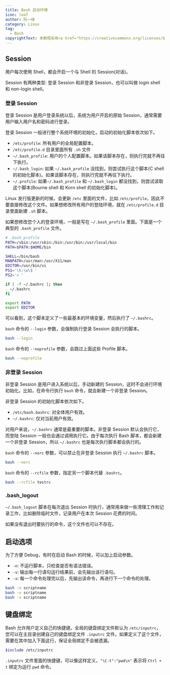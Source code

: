 ```yaml
---
title: Bash 启动环境
icon: leaf
author: 阮一峰
category: Linux
tag:
  - Bash
copyrightText: 本教程采用<a href="https://creativecommons.org/licenses/by-sa/3.0/deed.zh">知识共享 署名-相同方式共享 3.0协议</a>
---
```


## Session

用户每次使用 Shell，都会开启一个与 Shell 的 Session(对话)。

Session 有两种类型: 登录 Session 和非登录 Session，也可以叫做 login shell 和 non-login shell。

### 登录 Session

登录 Session 是用户登录系统以后，系统为用户开启的原始 Session，通常需要用户输入用户名和密码进行登录。

登录 Session 一般进行整个系统环境的初始化，启动的初始化脚本依次如下。

- `/etc/profile`: 所有用户的全局配置脚本。
- `/etc/profile.d` 目录里面所有 `.sh` 文件
- `~/.bash_profile`: 用户的个人配置脚本。如果该脚本存在，则执行完就不再往下执行。
- `~/.bash_login`: 如果 `~/.bash_profile` 没找到，则尝试执行这个脚本(C shell 的初始化脚本)。如果该脚本存在，则执行完就不再往下执行。
- `~/.profile`: 如果`~/.bash_profile` 和 `~/.bash_login` 都没找到，则尝试读取这个脚本(Bourne shell 和 Korn shell 的初始化脚本)。

Linux 发行版更新的时候，会更新 `/etc` 里面的文件，比如 `/etc/profile`，因此不要直接修改这个文件。如果想修改所有用户的登陆环境，就在 `/etc/profile.d` 目录里面新建 `.sh` 脚本。

如果想修改您个人的登录环境，一般是写在 `~/.bash_profile` 里面。下面是一个典型的 `.bash_profile` 文件。

```bash
# .bash_profile
PATH=/sbin:/usr/sbin:/bin:/usr/bin:/usr/local/bin
PATH=$PATH:$HOME/bin

SHELL=/bin/bash
MANPATH=/usr/man:/usr/X11/man
EDITOR=/usr/bin/vi
PS1='\h:\w\$ '
PS2='> '

if [ -f ~/.bashrc ]; then
. ~/.bashrc
fi

export PATH
export EDITOR
```

可以看到，这个脚本定义了一些最基本的环境变量，然后执行了 `~/.bashrc`。

`bash` 命令的 `--login` 参数，会强制执行登录 Session 会执行的脚本。

```bash
bash --login
```

`bash` 命令的 `--noprofile` 参数，会跳过上面这些 Profile 脚本。

```bash
bash --noprofile
```

### 非登录 Session

非登录 Session 是用户进入系统以后，手动新建的 Session，这时不会进行环境初始化。比如，在命令行执行 `bash` 命令，就会新建一个非登录 Session。

非登录 Session 的初始化脚本依次如下。

- `/etc/bash.bashrc`: 对全体用户有效。
- `~/.bashrc`: 仅对当前用户有效。

对用户来说，`~/.bashrc` 通常是最重要的脚本。非登录 Session 默认会执行它，而登陆 Session 一般也会通过调用执行它。由于每次执行 Bash 脚本，都会新建一个非登录 Session，所以 `~/.bashrc` 也是每次执行脚本都会执行的。

`bash` 命令的 `--norc` 参数，可以禁止在非登录 Session 执行 `~/.bashrc` 脚本。

```bash
bash --norc
```

`bash` 命令的 `--rcfile` 参数，指定另一个脚本代替 `.bashrc`。

```bash
bash --rcfile testrc
```

### .bash_logout

`~/.bash_logout` 脚本在每次退出 Session 时执行，通常用来做一些清理工作和记录工作，比如删除临时文件，记录用户在本次 Session 花费的时间。

如果没有退出时要执行的命令，这个文件也可以不存在。

## 启动选项

为了方便 Debug，有时在启动 Bash 的时候，可以加上启动参数。

- `-n`: 不运行脚本，只检查是否有语法错误。
- `-v`: 输出每一行语句运行结果前，会先输出该行语句。
- `-x`: 每一个命令处理完以后，先输出该命令，再进行下一个命令的处理。

```bash
bash -n scriptname
bash -v scriptname
bash -x scriptname
```

## 键盘绑定

Bash 允许用户定义自己的快捷键。全局的键盘绑定文件默认为 `/etc/inputrc`，您可以在主目录创建自己的键盘绑定文件 `.inputrc` 文件。如果定义了这个文件，需要在其中加入下面这行，保证全局绑定不会被遗漏。

```bash
$include /etc/inputrc
```

`.inputrc` 文件里面的快捷键，可以像这样定义，`"\C-t":"pwd\n"` 表示将 `Ctrl + t` 绑定为运行 `pwd` 命令。
